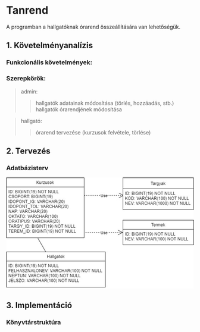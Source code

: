 # Tanrend

A programban a hallgatóknak órarend összeállítására van lehetőségük. 

## 1. Követelményanalízis

### Funkcionális követelmények:
  

### Szerepkörök:  
>admin:  
>>hallgatók adatainak módosítása (törlés, hozzáadás, stb.)  
>>hallgatók órarendjének módosítása

>hallgató:  
>>órarend tervezése (kurzusok felvétele, törlése)  

## 2. Tervezés

### Adatbázisterv  
![DatabaseUML](DatabaseUML.jpg)

## 3. Implementáció

### Könyvtárstruktúra

